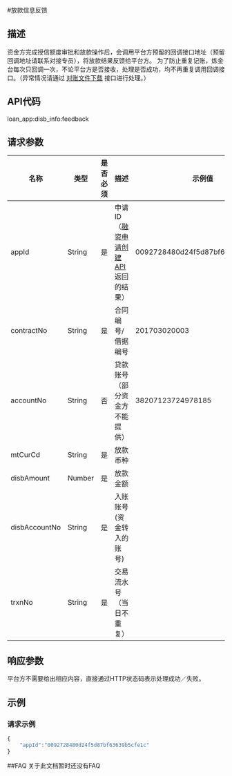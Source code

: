 #放款信息反馈
## 描述
资金方完成授信额度审批和放款操作后，会调用平台方预留的回调接口地址（预留回调地址请联系对接专员），将放款结果反馈给平台方。
为了防止重复记账，炼金台每次只回调一次，不论平台方是否接收，处理是否成功，均不再重复调用回调接口。（异常情况请通过 [对账文件下载](../2.3/30_account_query.md) 接口进行处理。）

## API代码
loan\_app:disb\_info:feedback

## 请求参数
| 名称 | 类型 | 是否必须 | 描述 | 示例值 |
| --- | --- | --- | --- | --- |
| appId | String | 是 | 申请ID（[融资申请创建API](20_app_push.md)返回的结果） | 0092728480d24f5d87bf63639b5cfe1c |
| contractNo | String | 是 | 合同编号/借据编号 | 201703020003 |
| accountNo | String | 否 | 贷款账号（部分资金方不能提供） | 38207123724978185 |
| mtCurCd | String | 是 | 放款币种 |  |
| disbAmount | Number | 是 | 放款金额 |  |
| disbAccountNo | String | 是 | 入账账号(资金转入的账号) |  |
| trxnNo | String |  是 |交易流水号（当日不重复） | |  

## 响应参数
平台方不需要给出相应内容，直接通过HTTP状态码表示处理成功／失败。


## 示例
### 请求示例
```javascript
{
    "appId":"0092728480d24f5d87bf63639b5cfe1c"
}
```

##FAQ
关于此文档暂时还没有FAQ